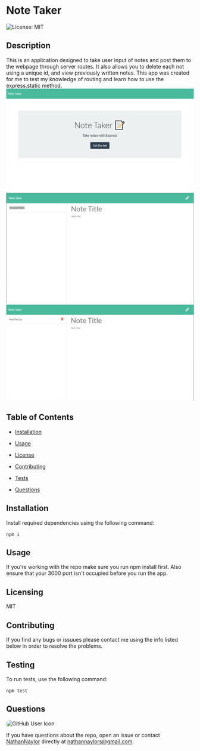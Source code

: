 
# Note Taker


![License: MIT](https://img.shields.io/badge/License-MIT-blue.svg)

## Description
This is an application designed to take user input of notes and post them to the webpage through server routes. It also allows you to delete each not using a unique id, and view previously written notes. This app was created for me to test my knowledge of routing and learn how to use the express.static method.
<img src="assets/home page.png" alt="Note Taker Homepage" >
<img src="assets/Note entry.png" alt="Note Entering Page">
<img src="assets/note 1.png" alt="Note Entering Page With One New Note">

## Table of Contents

* [Installation](#installation)

* [Usage](#usage)

* [License](#license)

* [Contributing](#contributing)

* [Tests](#tests)

* [Questions](#questions)

## Installation

Install required dependencies using the following command:

```
npm i
```

## Usage

If you're working with the repo make sure you run npm install first. Also ensure that your 3000 port isn't occupied before you run the app.

## Licensing

MIT

## Contributing

If you find any bugs or issuues please contact me using the info listed below in order to resolve the problems.

## Testing

To run tests, use the following command:

```
npm test
```

## Questions

<img src="https://avatars3.githubusercontent.com/u/61394430?v=4" alt="GitHub User Icon" style="border-radius: 30px" width="50">  

If you have questions about the repo, open an issue or contact [NathanNaylor](https://github.com/NathanNaylor) directly at nathannaylors@gmail.com.
